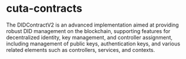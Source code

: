 # cuta-contracts
The DIDContractV2 is an advanced implementation aimed at providing robust DID management on the blockchain, supporting features for decentralized identity, key management, and controller assignment, including management of public keys, authentication keys, and various related elements such as controllers, services, and contexts.
